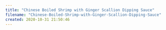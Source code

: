 ```yaml
---
title: "Chinese Boiled Shrimp with Ginger Scallion Dipping Sauce"
filename: "Chinese-Boiled-Shrimp-with-Ginger-Scallion-Dipping-Sauce"
created: 2020-10-31 21:50:46
---
```

